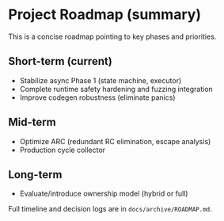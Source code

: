 # Project Roadmap (summary)

This is a concise roadmap pointing to key phases and priorities.

## Short-term (current)

- Stabilize async Phase 1 (state machine, executor)
- Complete runtime safety hardening and fuzzing integration
- Improve codegen robustness (eliminate panics)

## Mid-term

- Optimize ARC (redundant RC elimination, escape analysis)
- Production cycle collector

## Long-term

- Evaluate/introduce ownership model (hybrid or full)

Full timeline and decision logs are in `docs/archive/ROADMAP.md`.
